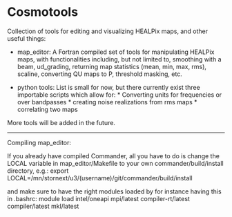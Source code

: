 # Cosmotools
Collection of tools for editing and visualizing HEALPix maps, and other useful things:

* map_editor:
  A Fortran compiled set of tools for manipulating HEALPix maps, with functionalities including, 
  but not limited to, smoothing with a beam, ud_grading, returning map statistics (mean, min, max, rms),
  scaline, converting QU maps to P, threshold masking, etc.

* python tools:
  List is small for now, but there currently exist three importable scripts which allow for:
       * Converting units for frequencies or over bandpasses
       * creating noise realizations from rms maps
       * correlating two maps

More tools will be added in the future.

---------------------------------------------------

Compiling map_editor:

If you already have compiled Commander, all you have to do is change the LOCAL variable in map_editor/Makefile to your own commander/build/install directory, e.g.:
export LOCAL=/mn/stornext/u3/(username)/git/commander/build/install

and make sure to have the right modules loaded by for instance having this in .bashrc:
module load intel/oneapi mpi/latest compiler-rt/latest compiler/latest mkl/latest

